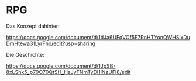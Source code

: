 # RPG
Das Konzept dahinter:

https://docs.google.com/document/d/1dJa6UFqVOf5F7RnHTYonQWHSlxDuDmHtewa31LyrFho/edit?usp=sharing

Die Geschichte:

https://docs.google.com/document/d/1JpSB-8xLShk5_p79O70QtSH_HzJyFNmTyDI1lNzUFI8/edit
